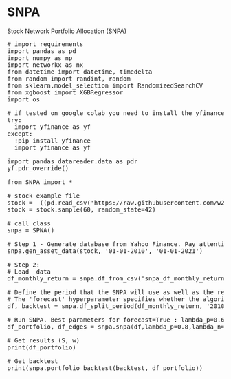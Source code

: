 # SNPA
Stock Network Portfolio Allocation (SNPA)

<pre>
# import requirements
import pandas as pd  
import numpy as np  
import networkx as nx 
from datetime import datetime, timedelta  
from random import randint, random  
from sklearn.model_selection import RandomizedSearchCV  
from xgboost import XGBRegressor  
import os  

# if tested on google colab you need to install the yfinance package
try:
  import yfinance as yf
except:
  !pip install yfinance
  import yfinance as yf

import pandas_datareader.data as pdr
yf.pdr_override()

from SNPA import * 

# stock example file
stock =  ((pd.read_csv('https://raw.githubusercontent.com/w230317/SNPA/main/data/stockB3.csv', header=None, usecols=[0])))
stock = stock.sample(60, random_state=42)

# call class
snpa = SPNA()

# Step 1 - Generate database from Yahoo Finance. Pay attention to the date format dd-mm-yyyy
snpa.gen_asset_data(stock, '01-01-2010', '01-01-2021')

# Step 2:
# Load  data
df_monthly_return = snpa.df_from_csv('snpa_df_monthly_return.csv')

# Define the period that the SNPA will use as well as the result date (if backtest)
# The 'forecast' hyperparameter specifies whether the algorithm will use XGBoost to forecast asset values
df, backtest = snpa.df_split_period(df_monthly_return, '2010-02-01', '2020-02-01', '2020-03-01', forecast=False)

# Run SNPA. Best parameters for forecast=True : lambda_p=0.6,lambda_n=-0.2
df_portfolio, df_edges = snpa.snpa(df,lambda_p=0.8,lambda_n=-0.5,k=4000, forecast=False)

# Get results (S, w)
print(df_portfolio)

# Get backtest
print(snpa.portfolio_backtest(backtest, df_portfolio))
</pre>

